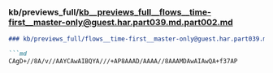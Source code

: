 ### kb/previews_full/kb__previews_full__flows__time-first__master-only@guest.har.part039.md.part002.md

```md
### kb/previews_full/flows__time-first__master-only@guest.har.part039.md (part 002)

```md
CAgD+//8A/v//AAYCAwAIBQYA///+AP8AAAD/AAAA//8AAAMDAwAIAwQA+f37AP
```

```

```
